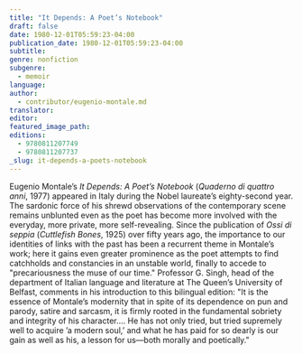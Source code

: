 ```yaml
---
title: "It Depends: A Poet’s Notebook"
draft: false
date: 1980-12-01T05:59:23-04:00
publication_date: 1980-12-01T05:59:23-04:00
subtitle:
genre: nonfiction
subgenre:
  - memoir
language:
author:
  - contributor/eugenio-montale.md
translator:
editor:
featured_image_path:
editions:
  - 9780811207749
  - 9780811207737
_slug: it-depends-a-poets-notebook
---
```


Eugenio Montale’s _It Depends: A Poet’s Notebook_ (_Quaderno di quattro anni_, 1977) appeared in Italy during the Nobel laureate’s eighty-second year. The sardonic force of his shrewd observations of the contemporary scene remains unblunted even as the poet has become more involved with the everyday, more private, more self-revealing. Since the publication of _Ossi di seppia_ (_Cuttlefish Bones_, 1925) over fifty years ago, the importance to our identities of links with the past has been a recurrent theme in Montale’s work; here it gains even greater prominence as the poet attempts to find catchholds and constancies in an unstable world, finally to accede to "precariousness the muse of our time." Professor G. Singh, head of the department of Italian language and literature at The Queen’s University of Belfast, comments in his introduction to this bilingual edition: "It is the essence of Montale’s modernity that in spite of its dependence on pun and parody, satire and sarcasm, it is firmly rooted in the fundamental sobriety and integrity of his character.... He has not only tried, but tried supremely well to acquire ’a modern soul,’ and what he has paid for so dearly is our gain as well as his, a lesson for us––both morally and poetically."

